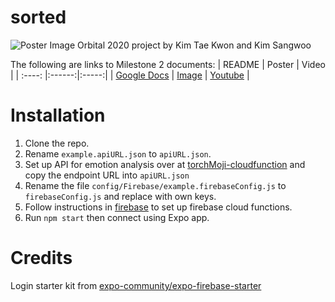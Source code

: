 # sorted

![Poster Image](https://i.imgur.com/mAwQgxJ.png)
Orbital 2020 project by Kim Tae Kwon and Kim Sangwoo

The following are links to Milestone 2 documents:
| README | Poster | Video |
| :----: |:------:|:-----:|
| [Google Docs](https://docs.google.com/document/d/1SLPb2OJOF4XCtag-7TVqmqevsQZ7x8REouIweSJDAIU/edit?usp=sharing) | [Image](https://i.imgur.com/mAwQgxJ.png) | [Youtube](https://youtu.be/PO5M3X_wcu4) |

# Installation

1. Clone the repo.
1. Rename `example.apiURL.json` to `apiURL.json`.
1. Set up API for emotion analysis over at [torchMoji-cloudfunction](https://github.com/delicious-chocomint/torchMoji-CloudFunction) and copy the endpoint URL into `apiURL.json`
1. Rename the file `config/Firebase/example.firebaseConfig.js` to `firebaseConfig.js` and replace with own keys.
1. Follow instructions in [firebase](firebase) to set up firebase cloud functions.
1. Run `npm start` then connect using Expo app.

# Credits

Login starter kit from [expo-community/expo-firebase-starter](https://github.com/expo-community/expo-firebase-starter)
